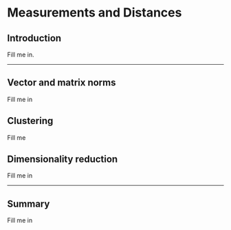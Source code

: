 # Measurements and Distances

## Introduction
Fill me in.

---

## Vector and matrix norms
Fill me in

## Clustering
Fill me 

## Dimensionality reduction
Fill me in

---

## Summary
Fill me in